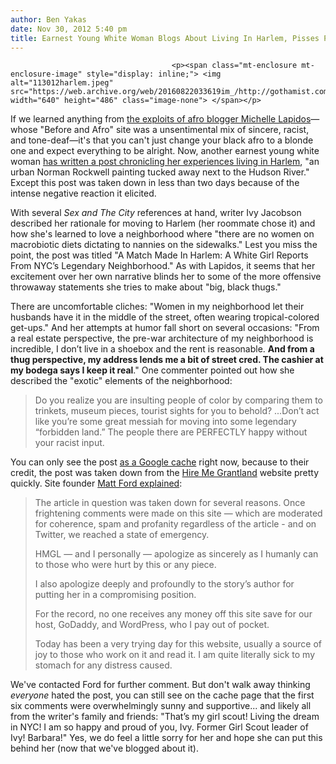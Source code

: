```yaml
---
author: Ben Yakas
date: Nov 30, 2012 5:40 pm
title: Earnest Young White Woman Blogs About Living In Harlem, Pisses People Off
---
```


	
										<p><span class="mt-enclosure mt-enclosure-image" style="display: inline;"> <img alt="113012harlem.jpeg" src="https://web.archive.org/web/20160822033619im_/http://gothamist.com/attachments/byakas/113012harlem.jpeg" width="640" height="486" class="image-none"> </span></p>

<p>If we learned anything from <a href="https://web.archive.org/web/20160822033619/http://gothamist.com/2012/10/17/white_lady_wears_afro_for_enlighten.php">the exploits of afro blogger Michelle Lapidos</a>&#x2014;whose &quot;Before and Afro&quot; site was a unsentimental mix of sincere, racist, and tone-deaf&#x2014;it&apos;s that you can&apos;t just change your black afro to a blonde one and expect everything to be alright. Now, another earnest young white woman <a href="https://web.archive.org/web/20160822033619/http://webcache.googleusercontent.com/search?q=cache:0CnqCWWw4owJ:hiremegrantland.com/?p=1446+&amp;cd=2&amp;hl=en&amp;ct=clnk&amp;gl=us">has written a post chronicling her experiences living in Harlem</a>, &quot;an urban Norman Rockwell painting tucked away next to the Hudson River.&quot; Except this post was taken down in less than two days because of the intense negative reaction it elicited.</p>

<p>With several <em>Sex and The City</em> references at hand, writer Ivy Jacobson described her rationale for moving to Harlem (her roommate chose it) and how she&apos;s learned to love a neighborhood where &quot;there are no women on macrobiotic diets dictating to nannies on the sidewalks.&quot; Lest you miss the point, the post was titled &quot;A Match Made In Harlem: A White Girl Reports From NYC&#x2019;s Legendary Neighborhood.&quot; As with Lapidos, it seems that her excitement over her own narrative blinds her to some of the more offensive throwaway statements she tries to make about &quot;big, black thugs.&quot;</p>

<p>There are uncomfortable cliches: &quot;Women in my neighborhood let their husbands have it in the middle of the street, often wearing tropical-colored get-ups.&quot; And her attempts at humor fall short on several occasions: &quot;From a real estate perspective, the pre-war architecture of my neighborhood is incredible, I don&#x2019;t live in a shoebox and the rent is reasonable. <strong>And from a thug perspective, my address lends me a bit of street cred. The cashier at my bodega says I keep it real</strong>.&quot; One commenter pointed out how she described the &quot;exotic&quot; elements of the neighborhood: </p>

<blockquote>Do you realize you are insulting people of color by comparing them to trinkets, museum pieces, tourist sights for you to behold? ...Don&#x2019;t act like you&#x2019;re some great messiah for moving into some legendary &#x201C;forbidden land.&#x201D; The people there are PERFECTLY happy without your racist input.</blockquote>

<p>You can only see the post <a href="https://web.archive.org/web/20160822033619/http://webcache.googleusercontent.com/search?q=cache:0CnqCWWw4owJ:hiremegrantland.com/?p=1446+&amp;cd=2&amp;hl=en&amp;ct=clnk&amp;gl=us">as a Google cache</a> right now, because to their credit, the post was taken down from the <a href="https://web.archive.org/web/20160822033619/http://hiremegrantland.com/">Hire Me Grantland</a> website pretty quickly. Site founder <a href="https://web.archive.org/web/20160822033619/http://hiremegrantland.com/?p=1507">Matt Ford explained</a>:</p>

<blockquote>The article in question was taken down for several reasons. Once frightening comments were made on this site &#x2014; which are moderated for coherence, spam and profanity regardless of the article - and on Twitter, we reached a state of emergency.

<p>HMGL &#x2014; and I personally &#x2014; apologize as sincerely as I humanly can to those who were hurt by this or any piece.</p>

<p>I also apologize deeply and profoundly to the story&#x2019;s author for putting her in a compromising position.</p>

<p>For the record, no one receives any money off this site save for our host, GoDaddy, and WordPress, who I pay out of pocket.</p>

<p>Today has been a very trying day for this website, usually a source of joy to those who work on it and read it. I am quite literally sick to my stomach for any distress caused.</p></blockquote><p></p>

<p>We&apos;ve contacted Ford for further comment. But don&apos;t walk away thinking <em>everyone</em> hated the post, you can still see on the cache page that the first six comments were overwhelmingly sunny and supportive... and likely all from the writer&apos;s family and friends: &quot;That&#x2019;s my girl scout! Living the dream in NYC! I am so happy and proud of you, Ivy. Former Girl Scout leader of Ivy! Barbara!&quot; Yes, we do feel a little sorry for her and hope she can put this behind her (now that we&apos;ve blogged about it).</p>					
										
									
				